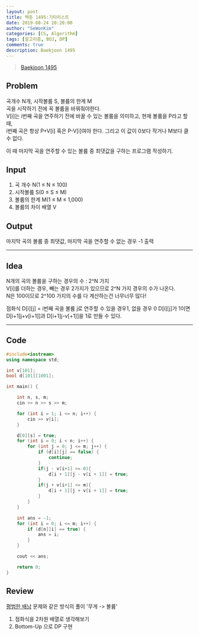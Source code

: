 ```yaml
---
layout: post
title: 백준 1495:기타리스트
date: 2019-08-24 20:20:00
author: "SeWonKim"
categories: [CS, Algorithm]
tags: [알고리즘, BOJ, DP]
comments: true
description: Baekjoon 1495
---
```


> [Baekjoon 1495](https://www.acmicpc.net/problem/1495)

## Problem

곡개수 N개, 시작볼륨 S, 볼륨의 한계 M  
곡을 시작하기 전에 꼭 볼륨을 바꿔줘야한다.  
V[i]는 i번째 곡을 연주하기 전에 바꿀 수 있는 볼륨을 의미하고, 현재 볼륨을 P라고 할 때,  
i번째 곡은 항상 P+V[i] 혹은 P-V[i]여야 한다. 그리고 이 값이 0보다 작거나 M보다 클 수 없다.

이 때 마지막 곡을 연주할 수 있는 볼륨 중 최댓값을 구하는 프로그램 작성하기.

## Input

1. 곡 개수 N(1 ≤ N ≤ 100)
2. 시작볼륨 S(0 ≤ S ≤ M)
3. 볼륨의 한계 M(1 ≤ M ≤ 1,000)
4. 볼륨의 차이 배열 V

## Output

마지막 곡의 볼륨 중 최댓값, 마지막 곡을 연주할 수 없는 경우 -1 출력

---

## Idea

N개의 곡의 볼륨을 구하는 경우의 수 : 2^N 가지  
V[i]를 더하는 경우, 빼는 경우 2가지가 있으므로 2^N 가지 경우의 수가 나온다.  
N은 100이므로 2^100 가지의 수를 다 계산하는건 너무너무 많다!

점화식 D[i][j] = i번째 곡을 볼륨 j로 연주할 수 있을 경우1, 없을 경우 0
D[i][j]가 1이면 D[i+1]j+v[i+1]]과 D[i+1]j-v[+1]]을 1로 만들 수 있다.

---

## Code

```cpp
#include<iostream>
using namespace std;

int v[101];
bool d[101][1001];

int main() {

	int n, s, m;
	cin >> n >> s >> m;

	for (int i = 1; i <= n; i++) {
		cin >> v[i];
	}

	d[0][s] = true;
	for (int i = 0; i < n; i++) {
		for (int j = 0; j <= m; j++) {
			if (d[i][j] == false) {
				continue;
			}
			if(j - v[i+1] >= 0){
				d[i + 1][j - v[i + 1]] = true;
			}
			if(j + v[i+1] <= m){
				d[i + 1][j + v[i + 1]] = true;
			}
		}
	}

	int ans = -1;
	for (int i = 0; i <= m; i++) {
		if (d[n][i] == true) {
			ans = i;
		}
	}

	cout << ans;

	return 0;
}
```

## Review

[평범한 배낭](https://sewonkimm.github.io/cs/algorithm/2019/08/23/Q12865.html) 문제와 같은 방식의 풀이 '무게 -> 볼륨'

1. 점화식을 2차원 배열로 생각해보기
2. Bottom-Up 으로 DP 구현
